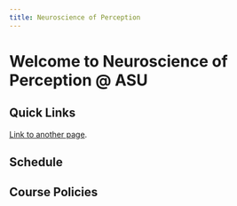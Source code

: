 ```yaml
---
title: Neuroscience of Perception
---
```


# Welcome to Neuroscience of Perception @ ASU

## Quick Links
[Link to another page](./About.html).

## Schedule

## Course Policies


